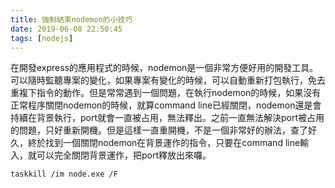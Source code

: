 ```yaml
---
title: 強制結束nodemon的小技巧
date: 2019-06-08 22:50:45
tags: [nodejs]
---
```

在開發express的應用程式的時候，nodemon是一個非常方便好用的開發工具。可以隨時監聽專案的變化，如果專案有變化的時候，可以自動重新打包執行，免去重複下指令的動作。但是常常遇到一個問題，在執行nodemon的時候，如果沒有正常程序關閉nodemon的時候，就算command line已經關閉，nodemon還是會持續在背景執行，port就會一直被占用，無法釋出。之前一直無法解決port被占用的問題，只好重新開機。但是這樣一直重開機，不是一個非常好的辦法，查了好久，終於找到一個關閉nodemon在背景運作的指令，只要在command line輸入，就可以完全關閉背景運作，把port釋放出來囉。

```
taskkill /im node.exe /F
```